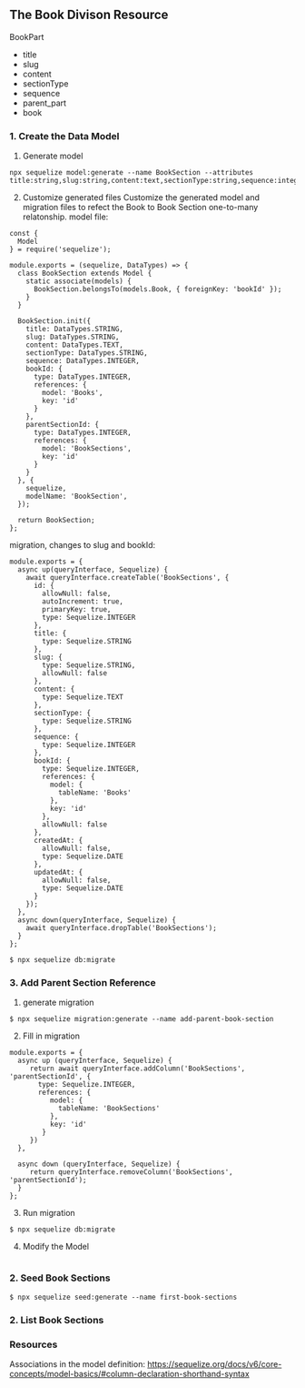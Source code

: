 ## The Book Divison Resource

BookPart
- title
- slug
- content
- sectionType
- sequence
- parent_part
- book

### 1. Create the Data Model

1. Generate model
```
npx sequelize model:generate --name BookSection --attributes title:string,slug:string,content:text,sectionType:string,sequence:integer,bookId:integer
```

2. Customize generated files
Customize the generated model and migration files to refect the Book to Book Section one-to-many relatonship.
model file:

```
const {
  Model
} = require('sequelize');

module.exports = (sequelize, DataTypes) => {
  class BookSection extends Model {
    static associate(models) {
      BookSection.belongsTo(models.Book, { foreignKey: 'bookId' });
    }
  }

  BookSection.init({
    title: DataTypes.STRING,
    slug: DataTypes.STRING,
    content: DataTypes.TEXT,
    sectionType: DataTypes.STRING,
    sequence: DataTypes.INTEGER,
    bookId: {
      type: DataTypes.INTEGER,
      references: {
        model: 'Books',
        key: 'id'
      }
    },
    parentSectionId: {
      type: DataTypes.INTEGER,
      references: {
        model: 'BookSections',
        key: 'id'
      }
    }
  }, {
    sequelize,
    modelName: 'BookSection',
  });

  return BookSection;
};
```

migration, changes to slug and bookId:
```
module.exports = {
  async up(queryInterface, Sequelize) {
    await queryInterface.createTable('BookSections', {
      id: {
        allowNull: false,
        autoIncrement: true,
        primaryKey: true,
        type: Sequelize.INTEGER
      },
      title: {
        type: Sequelize.STRING
      },
      slug: {
        type: Sequelize.STRING,
        allowNull: false
      },
      content: {
        type: Sequelize.TEXT
      },
      sectionType: {
        type: Sequelize.STRING
      },
      sequence: {
        type: Sequelize.INTEGER
      },
      bookId: {
        type: Sequelize.INTEGER,
        references: {
          model: {
            tableName: 'Books'
          },
          key: 'id'
        },
        allowNull: false
      },
      createdAt: {
        allowNull: false,
        type: Sequelize.DATE
      },
      updatedAt: {
        allowNull: false,
        type: Sequelize.DATE
      }
    });
  },
  async down(queryInterface, Sequelize) {
    await queryInterface.dropTable('BookSections');
  }
};
```

```
$ npx sequelize db:migrate
```

### 3. Add Parent Section Reference
1. generate migration
```
$ npx sequelize migration:generate --name add-parent-book-section
```

2. Fill in migration
```
module.exports = {
  async up (queryInterface, Sequelize) {
     return await queryInterface.addColumn('BookSections', 'parentSectionId', {
       type: Sequelize.INTEGER,
       references: {
          model: {
            tableName: 'BookSections'
          },
          key: 'id'
        }
     })
  },

  async down (queryInterface, Sequelize) {
     return queryInterface.removeColumn('BookSections', 'parentSectionId');
  }
};
```

3. Run migration
```
$ npx sequelize db:migrate
```

4. Modify the Model
```

```


### 2. Seed Book Sections
```
$ npx sequelize seed:generate --name first-book-sections
```


### 2. List Book Sections

### Resources
Associations in the model definition: https://sequelize.org/docs/v6/core-concepts/model-basics/#column-declaration-shorthand-syntax